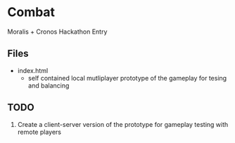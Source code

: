 # Combat

Moralis + Cronos Hackathon Entry

## Files

* index.html
  * self contained local mutliplayer prototype of the gameplay for tesing and balancing
  
## TODO

1. Create a client-server version of the prototype for gameplay testing with remote players
